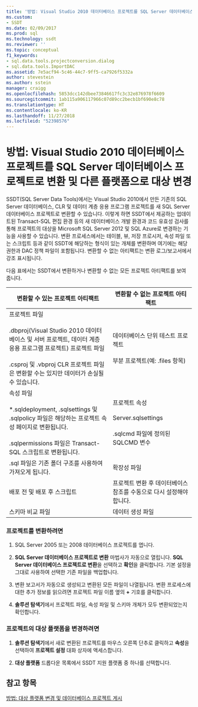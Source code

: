 ```yaml
---
title: '방법: Visual Studio 2010 데이터베이스 프로젝트를 SQL Server 데이터베이스 프로젝트로 변환 및 다른 플랫폼으로 대상 변경 | Microsoft Docs'
ms.custom:
- SSDT
ms.date: 02/09/2017
ms.prod: sql
ms.technology: ssdt
ms.reviewer: ''
ms.topic: conceptual
f1_keywords:
- sql.data.tools.projectconversion.dialog
- sql.data.tools.ImportDAC
ms.assetid: 7e5acf94-5c46-44c7-9ff5-ca7926f5332a
author: stevestein
ms.author: sstein
manager: craigg
ms.openlocfilehash: 5853dcc142dbee73846617fc3c32e876978f6609
ms.sourcegitcommit: 1ab115a906117966c07d89cc2becb1bf690e8c78
ms.translationtype: HT
ms.contentlocale: ko-KR
ms.lasthandoff: 11/27/2018
ms.locfileid: "52398576"
---
```

# <a name="how-to-convert-a-visual-studio-2010-database-projects-to-sql-server-database-projects-and-retarget-to-a-different-platform"></a>방법: Visual Studio 2010 데이터베이스 프로젝트를 SQL Server 데이터베이스 프로젝트로 변환 및 다른 플랫폼으로 대상 변경
SSDT(SQL Server Data Tools)에서는 Visual Studio 2010에서 만든 기존의 SQL Server 데이터베이스, CLR 및 데이터 계층 응용 프로그램 프로젝트를 새 SQL Server 데이터베이스 프로젝트로 변환할 수 있습니다. 이렇게 하면 SSDT에서 제공하는 업데이트된 Transact\-SQL 편집 환경 등의 새 데이터베이스 개발 환경과 코드 유효성 검사를 통해 프로젝트의 대상을 Microsoft SQL Server 2012 및 SQL Azure로 변경하는 기능을 사용할 수 있습니다. 변환 프로세스에서는 테이블, 뷰, 저장 프로시저, 속성 파일 또는 스크립트 등과 같이 SSDT에 해당하는 형식이 있는 개체를 변환하며 여기에는 해당 권한과 DAC 정책 파일이 포함됩니다. 변환할 수 없는 아티팩트는 변환 로그/보고서에서 강조 표시됩니다.  
  
다음 표에서는 SSDT에서 변환하거나 변환할 수 없는 모든 프로젝트 아티팩트를 보여 줍니다.  
  
|변환할 수 있는 프로젝트 아티팩트|변환할 수 없는 프로젝트 아티팩트|  
|-------------------------------------------|----------------------------------------------|  
|프로젝트 파일<br /><br />.dbproj(Visual Studio 2010 데이터베이스 및 서버 프로젝트, 데이터 계층 응용 프로그램 프로젝트) 프로젝트 파일<br /><br />.csproj 및 .vbproj CLR 프로젝트 파일은 변환할 수는 있지만 데이터가 손실될 수 있습니다.|데이터베이스 단위 테스트 프로젝트<br /><br />부분 프로젝트(예: .files 항목)|  
|속성 파일<br /><br />*.sqldeployment, .sqlsettings 및 .sqlpolicy 파일은 해당하는 프로젝트 속성 페이지로 변환됩니다.<br /><br />.sqlpermissions 파일은 Transact\-SQL 스크립트로 변환됩니다.|프로젝트 속성<br /><br />Server.sqlsettings<br /><br />.sqlcmd 파일에 정의된 SQLCMD 변수|  
|.sql 파일은 기존 폴더 구조를 사용하여 가져오게 됩니다.|확장성 파일|  
|배포 전 및 배포 후 스크립트|프로젝트 변환 후 데이터베이스 참조를 수동으로 다시 설정해야 합니다.|  
|스키마 비교 파일|데이터 생성 파일|  
  
### <a name="to-convert-a-project"></a>프로젝트를 변환하려면  
  
1.  SQL Server 2005 또는 2008 데이터베이스 프로젝트를 엽니다.  
  
2.  **SQL Server 데이터베이스 프로젝트로 변환** 마법사가 자동으로 열립니다. **SQL Server 데이터베이스 프로젝트로 변환**을 선택하고 **확인**을 클릭합니다. 기본 설정을 그대로 사용하여 선택한 기존 파일을 백업합니다.  
  
3.  변환 보고서가 자동으로 생성되고 변환된 모든 파일이 나열됩니다. 변환 프로세스에 대한 추가 정보를 읽으려면 프로젝트 파일 이름 옆의 **+** 기호를 클릭합니다.  
  
4.  **솔루션 탐색기**에서 프로젝트 파일, 속성 파일 및 스키마 개체가 모두 변환되었는지 확인합니다.  
  
### <a name="to-change-a-projects-target-platform"></a>프로젝트의 대상 플랫폼을 변경하려면  
  
1.  **솔루션 탐색기**에서 새로 변환된 프로젝트를 마우스 오른쪽 단추로 클릭하고 **속성**을 선택하여 **프로젝트 설정** 대화 상자에 액세스합니다.  
  
2.  **대상 플랫폼** 드롭다운 목록에서 SSDT 지원 플랫폼 중 하나를 선택합니다.  
  
## <a name="see-also"></a>참고 항목  
[방법: 대상 플랫폼 변경 및 데이터베이스 프로젝트 게시](../ssdt/how-to-change-target-platform-and-publish-a-database-project.md)  
  
